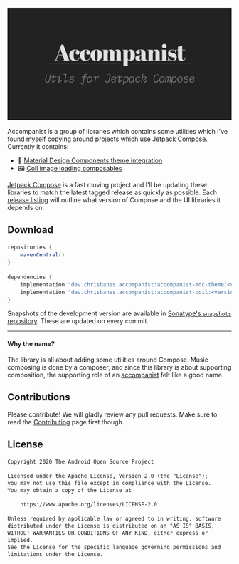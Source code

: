 ![Accompanist logo](./images/social.png)

Accompanist is a group of libraries which contains some utilities which I've found myself copying around projects which use [Jetpack Compose][compose]. Currently it contains:

 * 🎨 [Material Design Components theme integration](./mdc-theme/README.md)
 * 🖼️ [Coil image loading composables](./coil/README.md)

[Jetpack Compose][compose] is a fast moving project and I'll be updating these libraries to match the
latest tagged release as quickly as possible. Each [release listing](https://github.com/chrisbanes/accompanist/releases) will outline what version of Compose and the UI libraries it depends on.

## Download

```groovy
repositories {
    mavenCentral()
}

dependencies {
    implementation "dev.chrisbanes.accompanist:accompanist-mdc-theme:<version>"
    implementation "dev.chrisbanes.accompanist:accompanist-coil:<version>"
}
```

Snapshots of the development version are available in [Sonatype's `snapshots` repository][snap]. These are updated on every commit.

---

#### Why the name?

The library is all about adding some utilities around Compose. Music composing is done by a
composer, and since this library is about supporting composition, the supporting role of an [accompanist](https://en.wikipedia.org/wiki/Accompaniment) felt like a good name.

## Contributions

Please contribute! We will gladly review any pull requests.
Make sure to read the [Contributing](CONTRIBUTING.md) page first though.

## License

```
Copyright 2020 The Android Open Source Project
 
Licensed under the Apache License, Version 2.0 (the "License");
you may not use this file except in compliance with the License.
You may obtain a copy of the License at

    https://www.apache.org/licenses/LICENSE-2.0

Unless required by applicable law or agreed to in writing, software
distributed under the License is distributed on an "AS IS" BASIS,
WITHOUT WARRANTIES OR CONDITIONS OF ANY KIND, either express or implied.
See the License for the specific language governing permissions and
limitations under the License.
```

[compose]: https://developer.android.com/jetpack/compose
[snap]: https://oss.sonatype.org/content/repositories/snapshots/
[mdc]: https://material.io/develop/android/
